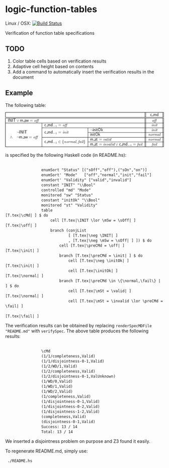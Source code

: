 
# logic-function-tables
Linux / OSX: 
[![Build Status](https://travis-ci.org/unitb/logic-function-tables.svg?branch=master)](https://travis-ci.org/unitb/logic-function-tables)


Verification of function table specifications

## TODO
 1. Color table cells based on verification results
 2. Adaptive cell height based on contents
 3. Add a command to automatically insert the verification results in the document


## Example
The following table:



![alt text](table13.png)



is specified by the following Haskell code (in README.hs):

```
 
                enumSort "Status" [("sOff","off"),("sOn","on")]
                enumSort' "Mode"   ["off","normal","init","fail"]
                enumSort' "Validity" ["valid","invalid"]
                constant "INIT" "\\Bool"
                controlled "md" "Mode"
                monitored "sw" "Status"
                constant "initOk" "\\Bool"
                monitored "st" "Validity"
                table                                                  [T.tex|\cMd| ] $ do
                    cell [T.tex|\INIT \lor \mSw = \sOff| ]             [T.tex|\off| ] 
                    branch (conjList 
                            [ [T.tex|\neg \INIT| ]
                            , [T.tex|\neg \mSw = \sOff| ] ]) $ do
                        cell [T.tex|\preCMd = \off| ]                  [T.tex|\init| ]
                        branch [T.tex|\preCMd = \init| ] $ do
                            cell [T.tex|\neg \initOk| ]                [T.tex|\init| ]
                            cell [T.tex|\initOk| ]                     [T.tex|\normal| ]
                        branch [T.tex|\preCMd \in \{\normal,\fail\} | ] $ do
                            cell [T.tex|\mSt = \valid| ]               [T.tex|\normal| ]
                            cell [T.tex|\mSt = \invalid \lor \preCMd = \fail| ]             
                                                                       [T.tex|\fail| ] 
```

The verification results can be obtained by replacing
`renderSpecMDFile "README.md"` with `verifySpec`. The above table
produces the following results:

```

                \cMd
                (1/1/completeness,Valid)
                (1/1/disjointness-0-1,Valid)
                (1/2/WD/1,Valid)
                (1/2/completeness,Valid)
                (1/2/disjointness-0-1,ValUnknown)
                (1/WD/0,Valid)
                (1/WD/1,Valid)
                (1/WD/2,Valid)
                (1/completeness,Valid)
                (1/disjointness-0-1,Valid)
                (1/disjointness-0-2,Valid)
                (1/disjointness-1-2,Valid)
                (completeness,Valid)
                (disjointness-0-1,Valid)
                Success: 13 / 14 
                Total: 13 / 14  
```

We inserted a disjointness problem on purpose and Z3 found it
easily.

To regenerate README.md, simply use:

```
 ./README.hs 
```
